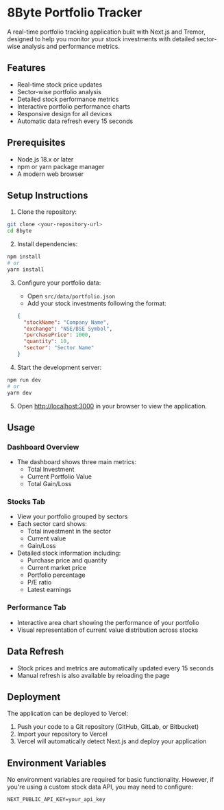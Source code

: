 # 8Byte Portfolio Tracker

A real-time portfolio tracking application built with Next.js and Tremor, designed to help you monitor your stock investments with detailed sector-wise analysis and performance metrics.

## Features

- Real-time stock price updates
- Sector-wise portfolio analysis
- Detailed stock performance metrics
- Interactive portfolio performance charts
- Responsive design for all devices
- Automatic data refresh every 15 seconds

## Prerequisites

- Node.js 18.x or later
- npm or yarn package manager
- A modern web browser

## Setup Instructions

1. Clone the repository:
```bash
git clone <your-repository-url>
cd 8byte
```

2. Install dependencies:
```bash
npm install
# or
yarn install
```

3. Configure your portfolio data:
   - Open `src/data/portfolio.json`
   - Add your stock investments following the format:
   ```json
   {
     "stockName": "Company Name",
     "exchange": "NSE/BSE Symbol",
     "purchasePrice": 1000,
     "quantity": 10,
     "sector": "Sector Name"
   }
   ```

4. Start the development server:
```bash
npm run dev
# or
yarn dev
```

5. Open [http://localhost:3000](http://localhost:3000) in your browser to view the application.

## Usage

### Dashboard Overview
- The dashboard shows three main metrics:
  - Total Investment
  - Current Portfolio Value
  - Total Gain/Loss

### Stocks Tab
- View your portfolio grouped by sectors
- Each sector card shows:
  - Total investment in the sector
  - Current value
  - Gain/Loss
- Detailed stock information including:
  - Purchase price and quantity
  - Current market price
  - Portfolio percentage
  - P/E ratio
  - Latest earnings

### Performance Tab
- Interactive area chart showing the performance of your portfolio
- Visual representation of current value distribution across stocks

## Data Refresh
- Stock prices and metrics are automatically updated every 15 seconds
- Manual refresh is also available by reloading the page

## Deployment

The application can be deployed to Vercel:

1. Push your code to a Git repository (GitHub, GitLab, or Bitbucket)
2. Import your repository to Vercel
3. Vercel will automatically detect Next.js and deploy your application

## Environment Variables

No environment variables are required for basic functionality. However, if you're using a custom stock data API, you may need to configure:

```env
NEXT_PUBLIC_API_KEY=your_api_key
```


